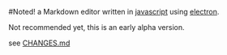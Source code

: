 #Noted!
a Markdown editor written in [javascript](https://iojs.org/) using [electron](http://electron.atom.io).

Not recommended yet, this is an early alpha version.

see [CHANGES.md](CHANGES.md)
